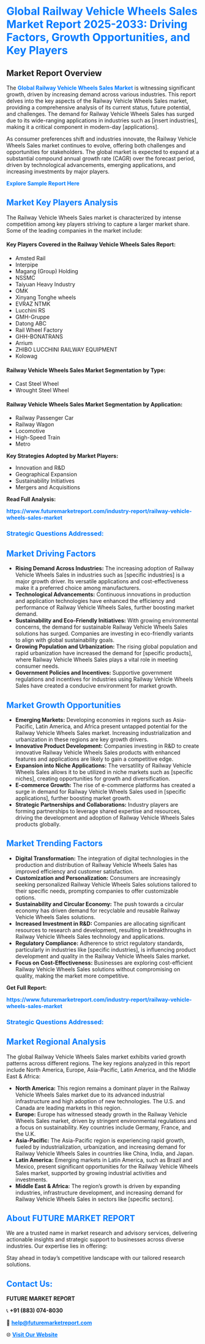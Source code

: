<h1 style="color: #007BFF;">Global Railway Vehicle Wheels Sales Market Report 2025-2033: Driving Factors, Growth Opportunities, and Key Players</h1>

<section id="overview">
<h2>Market Report Overview</h2>
<p>The <a href="https://www.futuremarketreport.com/industry-report/railway-vehicle-wheels-sales-market" style="color: #007BFF; text-decoration: none;"><strong>Global Railway Vehicle Wheels Sales Market</strong></a> is witnessing significant growth, driven by increasing demand across various industries. This report delves into the key aspects of the Railway Vehicle Wheels Sales market, providing a comprehensive analysis of its current status, future potential, and challenges. The demand for Railway Vehicle Wheels Sales has surged due to its wide-ranging applications in industries such as [insert industries], making it a critical component in modern-day [applications].</p>
<p>As consumer preferences shift and industries innovate, the Railway Vehicle Wheels Sales market continues to evolve, offering both challenges and opportunities for stakeholders. The global market is expected to expand at a substantial compound annual growth rate (CAGR) over the forecast period, driven by technological advancements, emerging applications, and increasing investments by major players.</p>
</section>

<section id="overview">
<p><a href="https://www.futuremarketreport.com/request-sample/reportId=109457" style="color: #007BFF; text-decoration: none;"><strong>Explore Sample Report Here</strong></a></p>
</section>

<section id="key-players">
<h2 style="color: #007BFF;">Market Key Players Analysis</h2>
<p>The Railway Vehicle Wheels Sales market is characterized by intense competition among key players striving to capture a larger market share. Some of the leading companies in the market include:</p>
<h4>Key Players Covered in the Railway Vehicle Wheels Sales Report:</h4>
<ul><li>Amsted Rail</li><li>Interpipe</li><li>Magang (Group) Holding</li><li>NSSMC</li><li>Taiyuan Heavy Industry</li><li>OMK</li><li>Xinyang Tonghe wheels</li><li>EVRAZ NTMK</li><li>Lucchini RS</li><li>GMH-Gruppe</li><li>Datong ABC</li><li>Rail Wheel Factory</li><li>GHH-BONATRANS</li><li>Arrium</li><li>ZHIBO LUCCHINI RAILWAY EQUIPMENT</li><li>Kolowag</li></ul>
<h4>Railway Vehicle Wheels Sales Market Segmentation by Type:</h4>
<ul><li>Cast Steel Wheel</li><li>Wrought Steel Wheel</li></ul>

<h4>Railway Vehicle Wheels Sales Market Segmentation by Application:</h4>
<ul><li>Railway Passenger Car</li><li>Railway Wagon</li><li>Locomotive</li><li>High-Speed Train</li><li>Metro</li></ul>
<p><strong>Key Strategies Adopted by Market Players:</strong></p>
<ul>
<li>Innovation and R&D</li>
<li>Geographical Expansion</li>
<li>Sustainability Initiatives</li>
<li>Mergers and Acquisitions</li>
</ul>
</section>

<section>
<p><strong>Read Full Analysis: </strong></p><a href="https://www.futuremarketreport.com/industry-report/railway-vehicle-wheels-sales-market" style="color: #007BFF; text-decoration: none;"><strong>https://www.futuremarketreport.com/industry-report/railway-vehicle-wheels-sales-market</strong></a>
<h3 style="color: #007BFF;">Strategic Questions Addressed:</h3>
</section>

<section id="driving-factors">
<h2 style="color: #007BFF;">Market Driving Factors</h2>
<ul>
<li><strong>Rising Demand Across Industries:</strong> The increasing adoption of Railway Vehicle Wheels Sales in industries such as [specific industries] is a major growth driver. Its versatile applications and cost-effectiveness make it a preferred choice among manufacturers.</li>
<li><strong>Technological Advancements:</strong> Continuous innovations in production and application technologies have enhanced the efficiency and performance of Railway Vehicle Wheels Sales, further boosting market demand.</li>
<li><strong>Sustainability and Eco-Friendly Initiatives:</strong> With growing environmental concerns, the demand for sustainable Railway Vehicle Wheels Sales solutions has surged. Companies are investing in eco-friendly variants to align with global sustainability goals.</li>
<li><strong>Growing Population and Urbanization:</strong> The rising global population and rapid urbanization have increased the demand for [specific products], where Railway Vehicle Wheels Sales plays a vital role in meeting consumer needs.</li>
<li><strong>Government Policies and Incentives:</strong> Supportive government regulations and incentives for industries using Railway Vehicle Wheels Sales have created a conducive environment for market growth.</li>
</ul>
</section>

<section id="growth-opportunities">
<h2 style="color: #007BFF;">Market Growth Opportunities</h2>
<ul>
<li><strong>Emerging Markets:</strong> Developing economies in regions such as Asia-Pacific, Latin America, and Africa present untapped potential for the Railway Vehicle Wheels Sales market. Increasing industrialization and urbanization in these regions are key growth drivers.</li>
<li><strong>Innovative Product Development:</strong> Companies investing in R&D to create innovative Railway Vehicle Wheels Sales products with enhanced features and applications are likely to gain a competitive edge.</li>
<li><strong>Expansion into Niche Applications:</strong> The versatility of Railway Vehicle Wheels Sales allows it to be utilized in niche markets such as [specific niches], creating opportunities for growth and diversification.</li>
<li><strong>E-commerce Growth:</strong> The rise of e-commerce platforms has created a surge in demand for Railway Vehicle Wheels Sales used in [specific applications], further boosting market growth.</li>
<li><strong>Strategic Partnerships and Collaborations:</strong> Industry players are forming partnerships to leverage shared expertise and resources, driving the development and adoption of Railway Vehicle Wheels Sales products globally.</li>
</ul>
</section>

<section id="trending-factors">
<h2 style="color: #007BFF;">Market Trending Factors</h2>
<ul>
<li><strong>Digital Transformation:</strong> The integration of digital technologies in the production and distribution of Railway Vehicle Wheels Sales has improved efficiency and customer satisfaction.</li>
<li><strong>Customization and Personalization:</strong> Consumers are increasingly seeking personalized Railway Vehicle Wheels Sales solutions tailored to their specific needs, prompting companies to offer customizable options.</li>
<li><strong>Sustainability and Circular Economy:</strong> The push towards a circular economy has driven demand for recyclable and reusable Railway Vehicle Wheels Sales solutions.</li>
<li><strong>Increased Investment in R&D:</strong> Companies are allocating significant resources to research and development, resulting in breakthroughs in Railway Vehicle Wheels Sales technology and applications.</li>
<li><strong>Regulatory Compliance:</strong> Adherence to strict regulatory standards, particularly in industries like [specific industries], is influencing product development and quality in the Railway Vehicle Wheels Sales market.</li>
<li><strong>Focus on Cost-Effectiveness:</strong> Businesses are exploring cost-efficient Railway Vehicle Wheels Sales solutions without compromising on quality, making the market more competitive.</li>
</ul>
</section>

<section>
<p><strong>Get Full Report: </strong></p><a href="https://www.futuremarketreport.com/industry-report/railway-vehicle-wheels-sales-market" style="color: #007BFF; text-decoration: none;"><strong>https://www.futuremarketreport.com/industry-report/railway-vehicle-wheels-sales-market</strong></a>
<h3 style="color: #007BFF;">Strategic Questions Addressed:</h3>
</section>


<section id="regional-analysis">
<h2 style="color: #007BFF;">Market Regional Analysis</h2>
<p>The global Railway Vehicle Wheels Sales market exhibits varied growth patterns across different regions. The key regions analyzed in this report include North America, Europe, Asia-Pacific, Latin America, and the Middle East & Africa:</p>
<ul>
<li><strong>North America:</strong> This region remains a dominant player in the Railway Vehicle Wheels Sales market due to its advanced industrial infrastructure and high adoption of new technologies. The U.S. and Canada are leading markets in this region.</li>
<li><strong>Europe:</strong> Europe has witnessed steady growth in the Railway Vehicle Wheels Sales market, driven by stringent environmental regulations and a focus on sustainability. Key countries include Germany, France, and the U.K.</li>
<li><strong>Asia-Pacific:</strong> The Asia-Pacific region is experiencing rapid growth, fueled by industrialization, urbanization, and increasing demand for Railway Vehicle Wheels Sales in countries like China, India, and Japan.</li>
<li><strong>Latin America:</strong> Emerging markets in Latin America, such as Brazil and Mexico, present significant opportunities for the Railway Vehicle Wheels Sales market, supported by growing industrial activities and investments.</li>
<li><strong>Middle East & Africa:</strong> The region’s growth is driven by expanding industries, infrastructure development, and increasing demand for Railway Vehicle Wheels Sales in sectors like [specific sectors].</li>
</ul>
</section>

<footer>
<h2 style="color: #007BFF;">About FUTURE MARKET REPORT</h2>
<p>We are a trusted name in market research and advisory services, delivering actionable insights and strategic support to businesses across diverse industries. Our expertise lies in offering:</p>

<p>Stay ahead in today’s competitive landscape with our tailored research solutions.</p>

<h2 style="color: #007BFF;">Contact Us:</h2>
<p><strong>FUTURE MARKET REPORT</strong></p>
<p>📞 <strong>+91 (883) 074-8030</strong></p>
<p>📧 <strong><a href="mailto:help@futuremarketreport.com" style="color: #007BFF;">help@futuremarketreport.com</a></strong></p>
<p>🌐 <strong><a href="https://www.futuremarketreport.com/" style="color: #007BFF;">Visit Our Website</a></strong></p>
</footer>